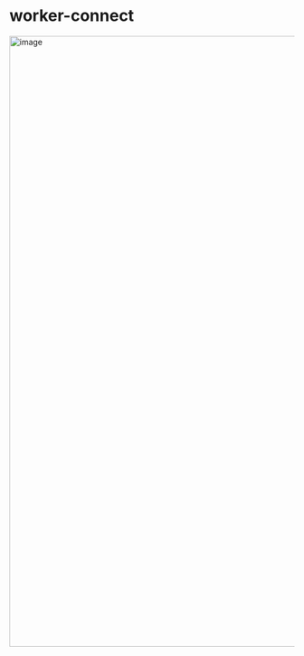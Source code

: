 ﻿# worker-connect
<img width="1920" height="1080" alt="image" src="https://github.com/user-attachments/assets/e892d251-7f01-447b-98da-44e362755590" />


